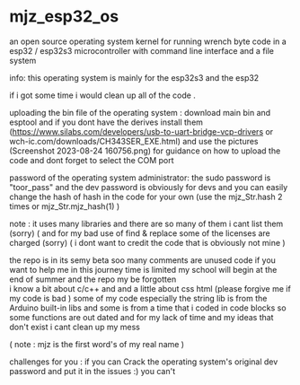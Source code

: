 # mjz_esp32_os

 an open source operating system kernel for running wrench  byte code in a esp32 / esp32s3 microcontroller 
 with command line interface and a file system 

info:
this operating system is mainly for the  esp32s3
and the esp32 



if i got some time i would  clean up all of the code .

uploading  the bin file of the operating system :
download main bin and esptool and if you dont have the derives  install them (https://www.silabs.com/developers/usb-to-uart-bridge-vcp-drivers  or wch-ic.com/downloads/CH343SER_EXE.html)
and use the pictures (Screenshot 2023-08-24 160756.png) for guidance on how to upload  the  code 
and dont forget to select the COM port 


password of the operating system administrator:
the sudo password  is "toor_pass"
 and the dev password  is obviously for devs and you can easily change the hash of hash in the code for your own  (use the  mjz_Str.hash 2 times or mjz_Str.mjz_hash(1)
 )






note  :
it uses many libraries  and there are  so many of them  i cant list them (sorry)
( and for my bad use of find & replace some of the licenses are charged (sorry)
( i dont want to credit the code that is obviously  not mine )

the repo is in its semy beta soo many comments  are unused code 
if you want to help me in this journey  time is limited  my school  will begin at the end of summer  and the repo  my be forgotten  
i know  a  bit about c/c++ and and a little  about css html  (please forgive me if my code is bad )
some of my code especially the string lib is from the Arduino built-in libs and some is from a time that i coded in code blocks  so some functions  are out dated and for my lack of time  and my ideas that don't exist i cant clean up my mess  

( note : mjz is the first word's of my  real name )








challenges for you  : 
if you can Crack  the operating system's original dev password  and put it in the issues  :) you can't 

